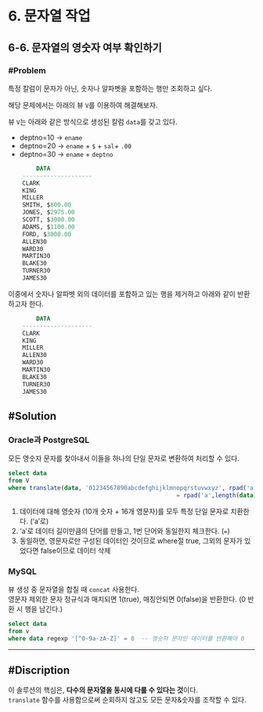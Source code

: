 # 6. 문자열 작업
## 6-6. 문자열의 영숫자 여부 확인하기
### #Problem
특정 칼럼이 문자가 아닌, 숫자나 알파벳을 포함하는 행만 조회하고 싶다.

해당 문제에서는 아래의 뷰 `V`를 이용하여 해결해보자.

뷰 `V`는 아래와 같은 방식으로 생성된 칼럼 `data`를 갖고 있다.

- deptno=10 → `ename`
- deptno=20 → `ename` + `$` + `sal`+ `.00`
- deptno=30 → `ename` + `deptno`

```sql
		DATA
    --------------------
    CLARK
    KING
    MILLER
    SMITH, $800.00
    JONES, $2975.00
    SCOTT, $3000.00
    ADAMS, $1100.00
    FORD, $3000.00
    ALLEN30
    WARD30
    MARTIN30
    BLAKE30
    TURNER30
    JAMES30
```

이중에서 숫자나 알파벳 외의 데이터를 포함하고 있는 행을 제거하고 아래와 같이 반환하고자 한다.
```sql
		DATA
    --------------------
    CLARK
    KING
    MILLER
    ALLEN30
    WARD30
    MARTIN30
    BLAKE30
    TURNER30
    JAMES30
```

## #Solution
### Oracle과 PostgreSQL
모든 영숫자 문자를 찾아내서 이들을 하나의 단일 문자로 변환하여 처리할 수 있다.

```sql
select data	
from V
where translate(data, '01234567890abcdefghijklmnopqrstuvwxyz', rpad('a',26,'a')) 
												= rpad('a',length(data), 'a')
```

1. 데이터에 대해 영숫자 (10개 숫자 + 16개 영문자)를 모두 특정 단일 문자로 치환한다. (‘a’로)
2. ‘a’로 데이터 길이만큼의 단어를 만들고, 1번 단어와 동일한지 체크한다. (`=`)
3. 동일하면, 영문자로만 구성된 데이터인 것이므로 where절 true, 그외의 문자가 있었다면 false이므로 데이터 삭제

### MySQL
뷰 생성 중 문자열을 합칠 때 `concat` 사용한다.<br>
영문자 제외한 문자 정규식과 매치되면 1(true), 매칭안되면 0(false)을 반환한다. (0 반환 시 행을 남긴다.)

```sql
select data
from v
where data regexp '[^0-9a-zA-Z]' = 0  -- 영숫자 문자인 데이터를 반환해야 0 
```
---
## #Discription
이 솔루션의 핵심은, **다수의 문자열을 동시에 다룰 수 있다는 것**이다.<br>
`translate` 함수를 사용함으로써 순회하지 않고도 모든 문자&숫자를 조작할 수 있다.